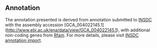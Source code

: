 
Annotation
----------

The annotation presented is derived from annotation submitted to
[INSDC](http://www.insdc.org) with the assembly accession [GCA\_004022145.1]
(http://www.ebi.ac.uk/ena/data/view/GCA_004022145.1),
with additional non-coding genes from
[Rfam](http://rfam.xfam.org/). For more details, please visit [INSDC
annotation import](http://ensemblgenomes.org/info/data/insdc_annotation).
